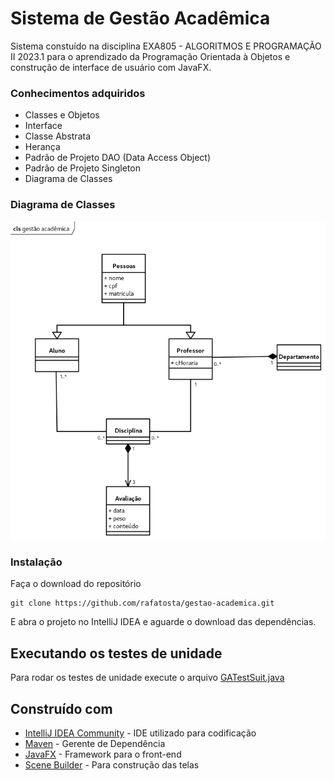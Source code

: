 # Sistema de Gestão Acadêmica

Sistema constuído na disciplina EXA805 - ALGORITMOS E PROGRAMAÇÃO II 2023.1 para o aprendizado da Programação Orientada à Objetos e construção de interface de usuário com JavaFX.

### Conhecimentos adquiridos

- Classes e Objetos
- Interface
- Classe Abstrata
- Herança
- Padrão de Projeto DAO (Data Access Object)
- Padrão de Projeto Singleton
- Diagrama de Classes


### Diagrama de Classes

![Diagrama de Classe](doc/gestão-acadêmica.png)

### Instalação

Faça o download do repositório

```
git clone https://github.com/rafatosta/gestao-academica.git
```

E abra o projeto no IntelliJ IDEA e aguarde o download das dependências.

## Executando os testes de unidade

Para rodar os testes de unidade execute o arquivo [GATestSuit.java](https://github.com/rafatosta/gestao-academica/blob/master/src/test/java/com/uefs/gestaoacademica/GATestSuit.java)

## Construído com

* [IntelliJ IDEA Community](https://www.jetbrains.com/idea/download/) - IDE utilizado para codificação
* [Maven](https://maven.apache.org/) - Gerente de Dependência
* [JavaFX](https://openjfx.io/) - Framework para o front-end
* [Scene Builder](https://gluonhq.com/products/scene-builder/) - Para construção das telas

